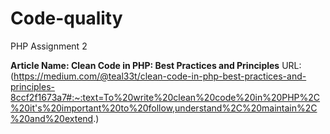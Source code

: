 # Code-quality
PHP Assignment 2

**Article Name: Clean Code in PHP: Best Practices and Principles**
URL: (https://medium.com/@teal33t/clean-code-in-php-best-practices-and-principles-8ccf2f1673a7#:~:text=To%20write%20clean%20code%20in%20PHP%2C%20it's%20important%20to%20follow,understand%2C%20maintain%2C%20and%20extend.)


